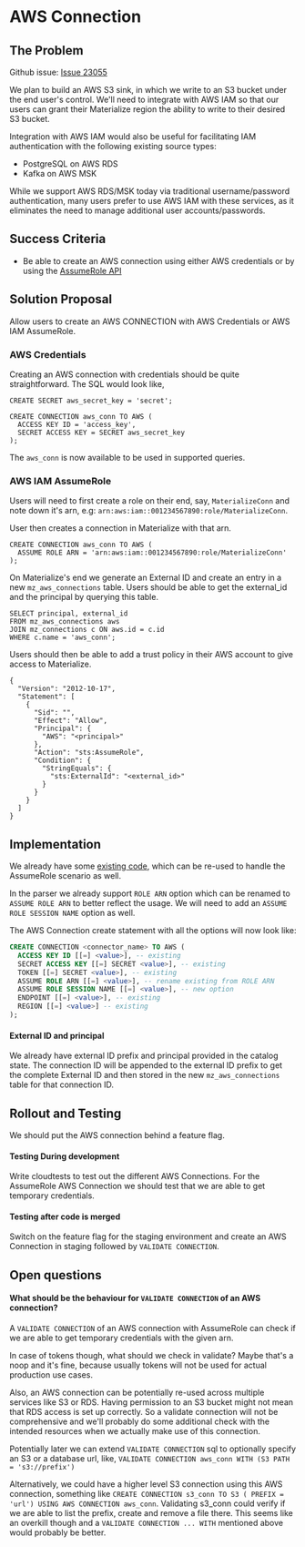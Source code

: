 # AWS Connection

## The Problem

Github issue:  [Issue 23055](https://github.com/MaterializeInc/materialize/issues/23055)

We plan to build an AWS S3 sink, in which we write to an S3 bucket under the end user's control. We'll need to integrate with AWS IAM so that our users can grant their Materialize region the ability to write to their desired S3 bucket.

Integration with AWS IAM would also be useful for facilitating IAM authentication with the following existing source types:

- PostgreSQL on AWS RDS
- Kafka on AWS MSK

While we support AWS RDS/MSK today via traditional username/password authentication, many users prefer to use AWS IAM with these services, as it eliminates the need to manage additional user accounts/passwords.

## Success Criteria
- Be able to create an AWS connection using either AWS credentials or by using the [AssumeRole API](https://docs.aws.amazon.com/STS/latest/APIReference/API_AssumeRole.html)

## Solution Proposal
Allow users to create an AWS CONNECTION with AWS Credentials or AWS IAM AssumeRole.

### AWS Credentials
Creating an AWS connection with credentials should be quite straightforward. The SQL would look like,
```
CREATE SECRET aws_secret_key = 'secret';

CREATE CONNECTION aws_conn TO AWS (
  ACCESS KEY ID = 'access_key',
  SECRET ACCESS KEY = SECRET aws_secret_key
);

```
The `aws_conn` is now available to be used in supported queries.

### AWS IAM AssumeRole
Users will need to first create a role on their end, say, `MaterializeConn` and note down it's arn, e.g: `arn:aws:iam::001234567890:role/MaterializeConn`.

User then creates a connection in Materialize with that arn.
```
CREATE CONNECTION aws_conn TO AWS (
  ASSUME ROLE ARN = 'arn:aws:iam::001234567890:role/MaterializeConn'
);
```
On Materialize's end we generate an External ID and create an entry in a new `mz_aws_connections` table.
Users should be able to get the external_id and the principal by querying this table.
```
SELECT principal, external_id
FROM mz_aws_connections aws
JOIN mz_connections c ON aws.id = c.id
WHERE c.name = 'aws_conn';
```

Users should then be able to add a trust policy in their AWS account to give access to Materialize.
```
{
  "Version": "2012-10-17",
  "Statement": [
    {
      "Sid": "",
      "Effect": "Allow",
      "Principal": {
        "AWS": "<principal>"
      },
      "Action": "sts:AssumeRole",
      "Condition": {
        "StringEquals": {
          "sts:ExternalId": "<external_id>"
        }
      }
    }
  ]
}
```

## Implementation
We already have some [existing code](https://github.com/MaterializeInc/materialize/blob/v0.77.1/src/storage-types/src/connections/aws.rs), which can be re-used to
handle the AssumeRole scenario as well.

In the parser we already support `ROLE ARN` option which can be renamed to `ASSUME ROLE ARN` to better reflect the usage.
We will need to add an `ASSUME ROLE SESSION NAME` option as well.

The AWS Connection create statement with all the options will now look like:
```sql
CREATE CONNECTION <connector_name> TO AWS (
  ACCESS KEY ID [[=] <value>], -- existing
  SECRET ACCESS KEY [[=] SECRET <value>], -- existing
  TOKEN [[=] SECRET <value>], -- existing
  ASSUME ROLE ARN [[=] <value>], -- rename existing from ROLE ARN
  ASSUME ROLE SESSION NAME [[=] <value>], -- new option
  ENDPOINT [[=] <value>], -- existing
  REGION [[=] <value>] -- existing
);
```

#### External ID and principal
We already have external ID prefix and principal provided in the catalog state.
The connection ID will be appended to the external ID prefix to get the complete
External ID and then stored in the new `mz_aws_connections` table for that connection ID.

## Rollout and Testing
We should put the AWS connection behind a feature flag.

#### Testing During development
Write cloudtests to test out the different AWS Connections. For the AssumeRole AWS Connection we should test that we are able to get temporary credentials.

#### Testing after code is merged
Switch on the feature flag for the staging environment and create an AWS Connection in staging followed by `VALIDATE CONNECTION`.

## Open questions

#### What should be the behaviour for `VALIDATE CONNECTION` of an AWS connection?
A `VALIDATE CONNECTION` of an AWS connection with AssumeRole can check if we are
able to get temporary credentials with the given arn.

In case of tokens though, what should we check in validate? Maybe that's a noop and
it's fine, because usually tokens will not be used for actual production use cases.

Also, an AWS connection can be potentially re-used across multiple services like S3 or RDS.
Having permission to an S3 bucket might not mean that RDS access is set up correctly. So
a validate connection will not be comprehensive and we'll probably do some additional check with the intended resources when we actually make use of this connection.

Potentially later we can extend `VALIDATE CONNECTION` sql to optionally specify an S3 or a database url, like,
`VALIDATE CONNECTION aws_conn WITH (S3 PATH = 's3://prefix')`

Alternatively, we could have a higher level S3 connection using this AWS connection, something like
`CREATE CONNECTION s3_conn TO S3 ( PREFIX = 'url') USING AWS CONNECTION aws_conn`.
Validating s3_conn could verify if we are able to list the prefix, create and
remove a file there. This seems like an overkill though and a `VALIDATE CONNECTION ... WITH`
mentioned above would probably be better.
